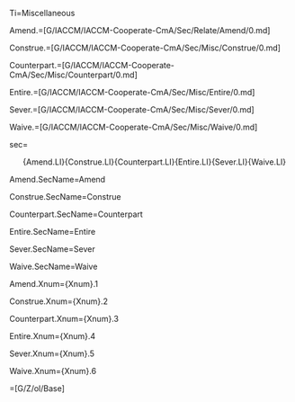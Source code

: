 Ti=Miscellaneous

Amend.=[G/IACCM/IACCM-Cooperate-CmA/Sec/Relate/Amend/0.md]

Construe.=[G/IACCM/IACCM-Cooperate-CmA/Sec/Misc/Construe/0.md]

Counterpart.=[G/IACCM/IACCM-Cooperate-CmA/Sec/Misc/Counterpart/0.md]

Entire.=[G/IACCM/IACCM-Cooperate-CmA/Sec/Misc/Entire/0.md]

Sever.=[G/IACCM/IACCM-Cooperate-CmA/Sec/Misc/Sever/0.md]

Waive.=[G/IACCM/IACCM-Cooperate-CmA/Sec/Misc/Waive/0.md]

sec=<ol>{Amend.LI}{Construe.LI}{Counterpart.LI}{Entire.LI}{Sever.LI}{Waive.LI}</ol>

Amend.SecName=Amend

Construe.SecName=Construe

Counterpart.SecName=Counterpart

Entire.SecName=Entire

Sever.SecName=Sever

Waive.SecName=Waive


Amend.Xnum={Xnum}.1

Construe.Xnum={Xnum}.2

Counterpart.Xnum={Xnum}.3

Entire.Xnum={Xnum}.4

Sever.Xnum={Xnum}.5

Waive.Xnum={Xnum}.6

=[G/Z/ol/Base]
